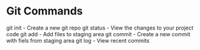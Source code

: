# Git Commands

git init - Create a new git repo
git status - View the changes to your project code
git add - Add files to staging area
git commit - Create a new commit with fiels from staging area
git log - View recent commits